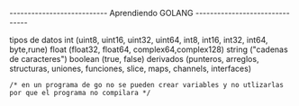 --------------------------- Aprendiendo GOLANG -------------------------------


tipos de datos 
    int  (uint8, uint16, uint32, uint64, int8, int16, int32, int64, byte,rune)
    float (float32, float64, complex64,complex128)
    string ("cadenas de caracteres")
    boolean (true, false)
    derivados (punteros, arreglos, structuras, uniones,  funciones, slice, maps, channels, interfaces)

    /* en un programa de go no se pueden crear variables y no utlizarlas por que el programa no compilara */



